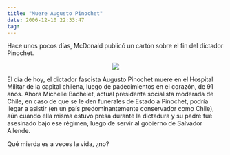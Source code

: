 ```yaml
---
title: "Muere Augusto Pinochet"
date: 2006-12-10 22:33:47
tag: 
---
```

<p>Hace unos pocos días, McDonald publicó un cartón sobre el fin del dictador Pinochet.
</p>
<p align="center"><img src="http://www.damog.net/files/misc/finochet.jpg"/></p>
<p>
El día de hoy, el dictador fascista Augusto Pinochet muere en el Hospital Militar de la capital chilena, luego de padecimientos en el corazón, de 91 años. Ahora Michelle Bachelet, actual presidenta socialista moderada de Chile, en caso de que se le den funerales de Estado a Pinochet, podría llegar a asistir (en un país predominantemente conservador como Chile), aún cuando ella misma estuvo presa durante la dictadura y su padre fue asesinado bajo ese régimen, luego de servir al gobierno de Salvador Allende.

Qué mierda es a veces la vida, ¿no? </p>
